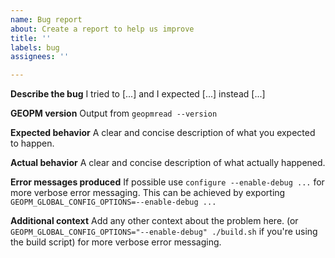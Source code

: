 ```yaml
---
name: Bug report
about: Create a report to help us improve
title: ''
labels: bug
assignees: ''

---
```

**Describe the bug**
I tried to [...] and I expected [...] instead [...]

**GEOPM version**
Output from `geopmread --version`

**Expected behavior**
A clear and concise description of what you expected to happen.

**Actual behavior**
A clear and concise description of what actually happened.

**Error messages produced**
If possible use `configure --enable-debug ...` for more verbose error
messaging.  This can be achieved by exporting `GEOPM_GLOBAL_CONFIG_OPTIONS=--enable-debug ...`

**Additional context**
Add any other context about the problem here.
(or `GEOPM_GLOBAL_CONFIG_OPTIONS="--enable-debug" ./build.sh` if you're using the build script) for more verbose error messaging.